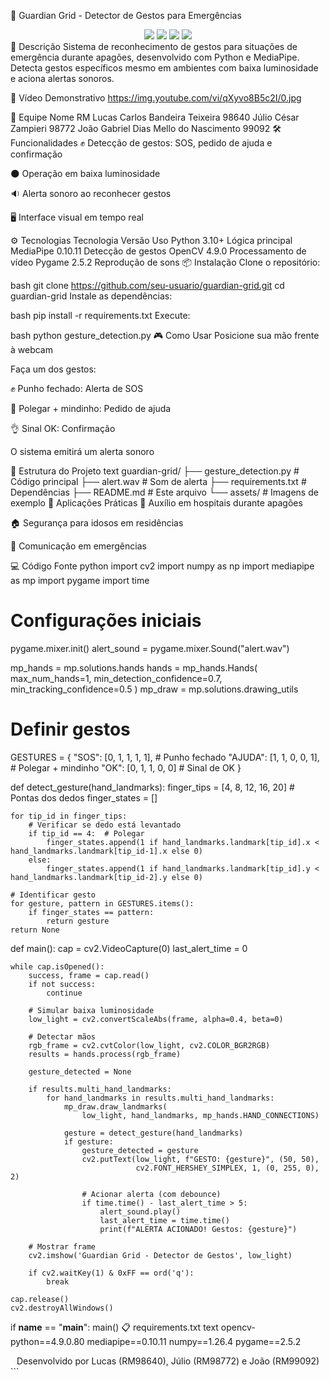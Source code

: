 🚨 Guardian Grid - Detector de Gestos para Emergências
<div align="center"> <img src="https://img.shields.io/badge/Python-3.10%2B-blue"> <img src="https://img.shields.io/badge/MediaPipe-0.10.11-orange"> <img src="https://img.shields.io/badge/OpenCV-4.9.0-green"> <a href="https://youtu.be/qXyvo8B5c2I"><img src="https://img.shields.io/badge/Video_Demo-YouTube-red"></a> </div>
📝 Descrição
Sistema de reconhecimento de gestos para situações de emergência durante apagões, desenvolvido com Python e MediaPipe. Detecta gestos específicos mesmo em ambientes com baixa luminosidade e aciona alertas sonoros.

🎥 Vídeo Demonstrativo
https://img.youtube.com/vi/qXyvo8B5c2I/0.jpg

👥 Equipe
Nome	RM
Lucas Carlos Bandeira Teixeira	98640
Júlio César Zampieri	98772
João Gabriel Dias Mello do Nascimento	99092
🛠️ Funcionalidades
✊ Detecção de gestos: SOS, pedido de ajuda e confirmação

🌑 Operação em baixa luminosidade

🔉 Alerta sonoro ao reconhecer gestos

🖥️ Interface visual em tempo real

⚙️ Tecnologias
Tecnologia	Versão	Uso
Python	3.10+	Lógica principal
MediaPipe	0.10.11	Detecção de gestos
OpenCV	4.9.0	Processamento de vídeo
Pygame	2.5.2	Reprodução de sons
📦 Instalação
Clone o repositório:

bash
git clone https://github.com/seu-usuario/guardian-grid.git
cd guardian-grid
Instale as dependências:

bash
pip install -r requirements.txt
Execute:

bash
python gesture_detection.py
🎮 Como Usar
Posicione sua mão frente à webcam

Faça um dos gestos:

✊ Punho fechado: Alerta de SOS

🤘 Polegar + mindinho: Pedido de ajuda

👌 Sinal OK: Confirmação

O sistema emitirá um alerta sonoro

📂 Estrutura do Projeto
text
guardian-grid/
├── gesture_detection.py  # Código principal
├── alert.wav             # Som de alerta
├── requirements.txt      # Dependências
├── README.md             # Este arquivo
└── assets/               # Imagens de exemplo
📌 Aplicações Práticas
🏥 Auxílio em hospitais durante apagões

🏠 Segurança para idosos em residências

🚨 Comunicação em emergências

💻 Código Fonte
python
import cv2
import numpy as np
import mediapipe as mp
import pygame
import time

# Configurações iniciais
pygame.mixer.init()
alert_sound = pygame.mixer.Sound("alert.wav")

mp_hands = mp.solutions.hands
hands = mp_hands.Hands(
    max_num_hands=1,
    min_detection_confidence=0.7,
    min_tracking_confidence=0.5
)
mp_draw = mp.solutions.drawing_utils

# Definir gestos
GESTURES = {
    "SOS": [0, 1, 1, 1, 1],        # Punho fechado
    "AJUDA": [1, 1, 0, 0, 1],      # Polegar + mindinho
    "OK": [0, 1, 1, 0, 0]          # Sinal de OK
}

def detect_gesture(hand_landmarks):
    finger_tips = [4, 8, 12, 16, 20]  # Pontas dos dedos
    finger_states = []
    
    for tip_id in finger_tips:
        # Verificar se dedo está levantado
        if tip_id == 4:  # Polegar
            finger_states.append(1 if hand_landmarks.landmark[tip_id].x < hand_landmarks.landmark[tip_id-1].x else 0)
        else:
            finger_states.append(1 if hand_landmarks.landmark[tip_id].y < hand_landmarks.landmark[tip_id-2].y else 0)
    
    # Identificar gesto
    for gesture, pattern in GESTURES.items():
        if finger_states == pattern:
            return gesture
    return None

def main():
    cap = cv2.VideoCapture(0)
    last_alert_time = 0
    
    while cap.isOpened():
        success, frame = cap.read()
        if not success:
            continue
        
        # Simular baixa luminosidade
        low_light = cv2.convertScaleAbs(frame, alpha=0.4, beta=0)
        
        # Detectar mãos
        rgb_frame = cv2.cvtColor(low_light, cv2.COLOR_BGR2RGB)
        results = hands.process(rgb_frame)
        
        gesture_detected = None
        
        if results.multi_hand_landmarks:
            for hand_landmarks in results.multi_hand_landmarks:
                mp_draw.draw_landmarks(
                    low_light, hand_landmarks, mp_hands.HAND_CONNECTIONS)
                
                gesture = detect_gesture(hand_landmarks)
                if gesture:
                    gesture_detected = gesture
                    cv2.putText(low_light, f"GESTO: {gesture}", (50, 50),
                                cv2.FONT_HERSHEY_SIMPLEX, 1, (0, 255, 0), 2)
                    
                    # Acionar alerta (com debounce)
                    if time.time() - last_alert_time > 5:
                        alert_sound.play()
                        last_alert_time = time.time()
                        print(f"ALERTA ACIONADO! Gestos: {gesture}")
        
        # Mostrar frame
        cv2.imshow('Guardian Grid - Detector de Gestos', low_light)
        
        if cv2.waitKey(1) & 0xFF == ord('q'):
            break

    cap.release()
    cv2.destroyAllWindows()

if __name__ == "__main__":
    main()
📋 requirements.txt
text
opencv-python==4.9.0.80
mediapipe==0.10.11
numpy==1.26.4
pygame==2.5.2
<div align="center"> Desenvolvido por Lucas (RM98640), Júlio (RM98772) e João (RM99092) </div> ```